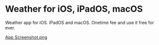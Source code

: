 # Weather for iOS, iPadOS, macOS
Weather app for iOS. iPadOS and macOS. Onetime fee and use it free for ever.

[App Screenshot.png](https://photos.app.goo.gl/Q7xWCWmw81UFfRdu7)
